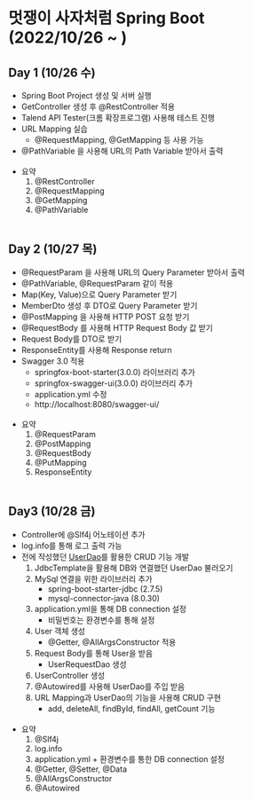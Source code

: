 # 멋쟁이 사자처럼 Spring Boot (2022/10/26 ~ )

## Day 1 (10/26 수)
- Spring Boot Project 생성 및 서버 실행
- GetController 생성 후 @RestController 적용
- Talend API Tester(크롬 확장프로그램) 사용해 테스트 진행
- URL Mapping 실습
  - @RequestMapping, @GetMapping 등 사용 가능
- @PathVariable 을 사용해 URL의 Path Variable 받아서 출력
<br/><br/>
- 요약
  1. @RestController
  2. @RequestMapping
  3. @GetMapping
  4. @PathVariable
<br/><br/>
## Day 2 (10/27 목)
- @RequestParam 을 사용해 URL의 Query Parameter 받아서 출력
- @PathVariable, @RequestParam 같이 적용 
- Map(Key, Value)으로 Query Parameter 받기
- MemberDto 생성 후 DTO로 Query Parameter 받기
- @PostMapping 을 사용해 HTTP POST 요청 받기
- @RequestBody 를 사용해 HTTP Request Body 값 받기
- Request Body를 DTO로 받기
- ResponseEntity를 사용해 Response return
- Swagger 3.0 적용
  - springfox-boot-starter(3.0.0) 라이브러리 추가
  - springfox-swagger-ui(3.0.0) 라이브러리 추가 
  - application.yml 수정
  - http://localhost:8080/swagger-ui/
<br/><br/>
- 요약
  1. @RequestParam
  2. @PostMapping
  3. @RequestBody
  4. @PutMapping
  5. ResponseEntity
<br/><br/>
## Day3 (10/28 금)
- Controller에 @Slf4j 어노테이션 추가
- log.info를 통해 로그 출력 가능
- 전에 작성했던 [UserDao](https://github.com/Changbum97/Toby-Spring3-Test/blob/master/src/main/java/UserExercise/dao/UserDao_Final.java)를 활용한 CRUD 기능 개발
  1. JdbcTemplate을 활용해 DB와 연결했던 UserDao 불러오기
  2. MySql 연결을 위한 라이브러리 추가
     - spring-boot-starter-jdbc (2.7.5)
     - mysql-connector-java (8.0.30)
  3. application.yml을 통해 DB connection 설정
     - 비밀번호는 환경변수를 통해 설정
  4. User 객체 생성
     - @Getter, @AllArgsConstructor 적용
  5. Request Body를 통해 User을 받음
     - UserRequestDao 생성
  6. UserController 생성
  7. @Autowired를 사용해 UserDao를 주입 받음
  8. URL Mapping과 UserDao의 기능을 사용해 CRUD 구현
     - add, deleteAll, findById, findAll, getCount 기능
<br/><br/>
- 요약
  1. @Slf4j
  2. log.info
  3. application.yml + 환경변수를 통한 DB connection 설정
  4. @Getter, @Setter, @Data
  5. @AllArgsConstructor
  6. @Autowired
